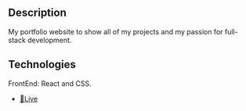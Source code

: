 ## Description

My portfolio website to show all of my projects and my passion for full-stack development.

## Technologies

FrontEnd: React and CSS.

- [🔗Live](http://serin-jeon.herokuapp.com/)
